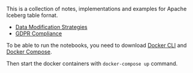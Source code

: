 This is a collection of notes, implementations and examples for Apache Iceberg table fornat. 

- [Data Modification Strategies](./learn/data-modification-strategies.md)
- [GDPR Compliance](./learn/gpdr-compliance.md)



To be able to run the notebooks, you need to download [Docker CLI](https://docs.docker.com/get-started/get-docker/) and [Docker Compose](https://github.com/docker-archive/compose-cli/blob/main/INSTALL.md).

Then start the docker containers with `docker-compose up` command.